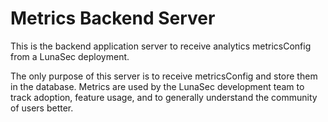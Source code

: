 <!--
  ~ Copyright by LunaSec (owned by Refinery Labs, Inc)
  ~
  ~ Licensed under the Creative Commons Attribution-ShareAlike 4.0 International
  ~ (the "License"); you may not use this file except in compliance with the
  ~ License. You may obtain a copy of the License at
  ~
  ~ https://creativecommons.org/licenses/by-sa/4.0/legalcode
  ~
  ~ See the License for the specific language governing permissions and
  ~ limitations under the License.
  ~
-->
# Metrics Backend Server
This is the backend application server to receive analytics metricsConfig from a LunaSec deployment.

The only purpose of this server is to receive metricsConfig and store them in the database. Metrics are used by the LunaSec
development team to track adoption, feature usage, and to generally understand the community of users better.
